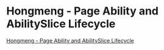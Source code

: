 # Hongmeng - Page Ability and AbilitySlice Lifecycle
[Hongmeng - Page Ability and AbilitySlice Lifecycle](https://aiwithcloud.com/2022/09/15/hongmeng___page_ability_and_abilityslice_lifecycle/)